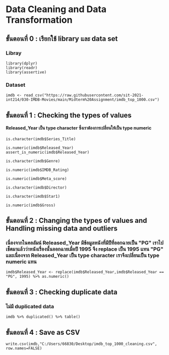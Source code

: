 # Data Cleaning and Data Transformation
## ขั้นตอนที่ 0 : เรียกใช้ library และ data set
### Libray
```{R}
library(dplyr)
library(readr)
library(assertive)
```
### Dataset
```{R}
imdb <- read_csv("https://raw.githubusercontent.com/sit-2021-int214/030-IMDB-Movies/main/Midterm%20Assignment/imdb_top_1000.csv")
```

##  ขั้นตอนที่ 1 : Checking the types of values
#### Released_Year เป็น type character ซึ่งเราต้องการเปลี่ยนให้เป็น type numeric
```{R}
is.character(imdb$Series_Title)

is.numeric(imdb$Released_Year)
assert_is_numeric(imdb$Released_Year)

is.character(imdb$Genre)

is.numeric(imdb$IMDB_Rating)

is.numeric(imdb$Meta_score)

is.character(imdb$Director)

is.character(imdb$Star1)

is.numeric(imdb$Gross)
```
##  ขั้นตอนที่ 2 : Changing the types of values and Handling missing data and outliers
### เนื่องจากในคอลัมน์ Released_Year มีข้อมูลหนังที่มีปีที่ออกฉายเป็น "PG" เราไปเช็ตมาแล้วว่าหนังเรื่องนั้นออกฉายเมื่อปี 1995 จึง replace เป็น 1995 แทน "PG" และเนื่องจาก Released_Year เป็น type character เราจึงเปลี่ยนเป็น type numeric แทน
```{R}
imdb$Released_Year <- replace(imdb$Released_Year,imdb$Released_Year == "PG", 1995) %>% as.numeric()
```
##  ขั้นตอนที่ 3 : Checking duplicate data
### ไม่มี duplicated data
```{R}
imdb %>% duplicated() %>% table()
```

## ขั้นตอนที่ 4 : Save as CSV
```{R}
write.csv(imdb,"C:/Users/66830/Desktop/imdb_top_1000_cleaning.csv", row.names=FALSE)
```
